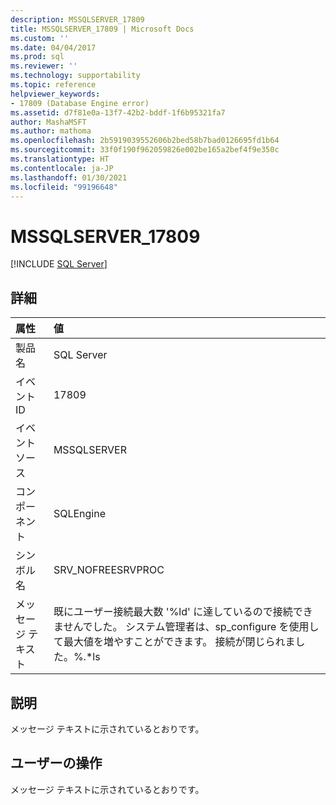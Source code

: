 ```yaml
---
description: MSSQLSERVER_17809
title: MSSQLSERVER_17809 | Microsoft Docs
ms.custom: ''
ms.date: 04/04/2017
ms.prod: sql
ms.reviewer: ''
ms.technology: supportability
ms.topic: reference
helpviewer_keywords:
- 17809 (Database Engine error)
ms.assetid: d7f81e0a-13f7-42b2-bddf-1f6b95321fa7
author: MashaMSFT
ms.author: mathoma
ms.openlocfilehash: 2b5919039552606b2bed58b7bad0126695fd1b64
ms.sourcegitcommit: 33f0f190f962059826e002be165a2bef4f9e350c
ms.translationtype: HT
ms.contentlocale: ja-JP
ms.lasthandoff: 01/30/2021
ms.locfileid: "99196648"
---
```

# <a name="mssqlserver_17809"></a>MSSQLSERVER_17809
 [!INCLUDE [SQL Server](../../includes/applies-to-version/sqlserver.md)]
  
## <a name="details"></a>詳細  
  
| 属性 | 値 |  
| :-------- | :---- |  
|製品名|SQL Server|  
|イベント ID|17809|  
|イベント ソース|MSSQLSERVER|  
|コンポーネント|SQLEngine|  
|シンボル名|SRV_NOFREESRVPROC|  
|メッセージ テキスト|既にユーザー接続最大数 '%ld' に達しているので接続できませんでした。 システム管理者は、sp_configure を使用して最大値を増やすことができます。 接続が閉じられました。%.*ls|  
  
## <a name="explanation"></a>説明  
メッセージ テキストに示されているとおりです。  
  
## <a name="user-action"></a>ユーザーの操作  
メッセージ テキストに示されているとおりです。  
  

